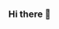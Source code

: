 ### Hi there 👋

<!--
**zxcv859500/zxcv859500** is a ✨ _special_ ✨ repository because its `README.md` (this file) appears on your GitHub profile.

- 🌱 I’m currently learning react.js
- 📫 How to reach me: https://www.notion.so/621c21ec25dd4c3794bb873c6bc0b6ae
